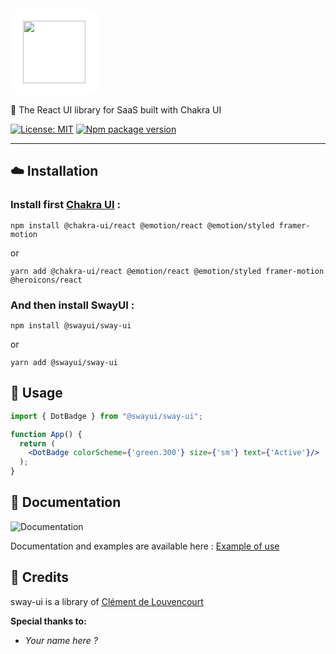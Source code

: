 <img src="https://i.imgur.com/E9QzoQj.png" style="background: #fff; padding: 20px; height: 100px; border-radius: 20px"/>

🎨 The React UI library for SaaS built with Chakra UI

[![License: MIT](https://img.shields.io/badge/License-MIT-yellow.svg)](https://opensource.org/licenses/MIT)
[![Npm package version](https://badgen.net/npm/v/@swayui/sway-ui)](https://npmjs.com/package/@swayui/sway-ui)

___

## :cloud: Installation

### Install first [Chakra UI](https://chakra-ui.com/getting-started) :
```shell
npm install @chakra-ui/react @emotion/react @emotion/styled framer-motion
```
or
```shell
yarn add @chakra-ui/react @emotion/react @emotion/styled framer-motion @heroicons/react
```

### And then install SwayUI :

```shell  
npm install @swayui/sway-ui 
```  
or
```shell  
yarn add @swayui/sway-ui 
```  

## :rocket: Usage

```jsx
import { DotBadge } from "@swayui/sway-ui";

function App() {
  return (
    <DotBadge colorScheme={'green.300'} size={'sm'} text={'Active'}/>
  );
}
```

## :raised_hands: Documentation

![Documentation](https://img.shields.io/badge/Documentation-📚-blue.svg)

Documentation and examples are available here : [Example of use](https://swayui.github.io/sway-ui)

## :mag_right: Credits

sway-ui is a library of  [Clément de Louvencourt](https://github.com/c-delouvencourt)

**Special thanks to:**

- *Your name here ?*
